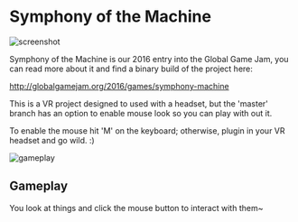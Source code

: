 # Symphony of the Machine

![screenshot](https://raw.github.com/StirfireStudios/ggj2016/master/media/screenshot.png)

Symphony of the Machine is our 2016 entry into the Global Game Jam,
you can read more about it and find a binary build of the project here:

http://globalgamejam.org/2016/games/symphony-machine

This is a VR project designed to used with a headset, but the 'master' branch
has an option to enable mouse look so you can play with out it.

To enable the mouse hit 'M' on the keyboard; otherwise, plugin in your VR
headset and go wild. :)

![gameplay](https://raw.github.com/StirfireStudios/ggj2016/master/media/play.gif)

## Gameplay

You look at things and click the mouse button to interact with them~
